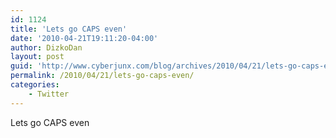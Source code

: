 ```yaml
---
id: 1124
title: 'Lets go CAPS even'
date: '2010-04-21T19:11:20-04:00'
author: DizkoDan
layout: post
guid: 'http://www.cyberjunx.com/blog/archives/2010/04/21/lets-go-caps-even/'
permalink: /2010/04/21/lets-go-caps-even/
categories:
    - Twitter
---
```


Lets go CAPS even